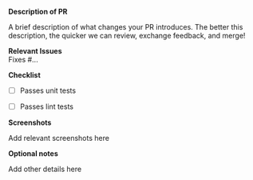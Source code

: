 **Description of PR**

A brief description of what changes your PR introduces. The better this description, the quicker we can review, exchange feedback, and merge!

**Relevant Issues**  
Fixes #...

**Checklist**

- [ ] Passes unit tests
- [ ] Passes lint tests


**Screenshots**

Add relevant screenshots here

**Optional notes**

Add other details here
